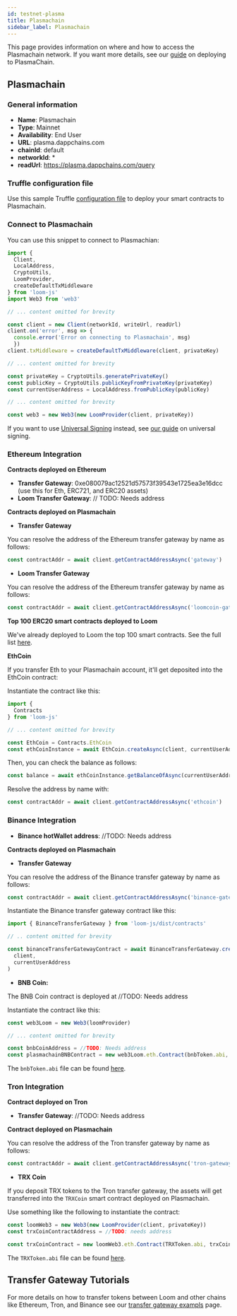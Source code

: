```yaml
---
id: testnet-plasma
title: Plasmachain
sidebar_label: Plasmachain
---
```


This page provides information on where and how to access the Plasmachain network.
If you want more details, see our [guide](deploy-loom-mainnet.html) on deploying to PlasmaChain.

## Plasmachain

### General information

- **Name**: Plasmachain
- **Type**: Mainnet
- **Availability**: End User
- **URL**: plasma.dappchains.com
- **chainId**: default
- **networkId**: *
- **readUrl**: https://plasma.dappchains.com/query

### Truffle configuration file

Use this sample Truffle [configuration file](https://github.com/loomnetwork/truffle-dappchain-example/blob/master/truffle-config.js) to deploy your smart contracts to Plasmachain.

### Connect to Plasmachain

You can use this snippet to connect to Plasmachian:

```js
import {
  Client,
  LocalAddress,
  CryptoUtils,
  LoomProvider,
  createDefaultTxMiddleware
} from 'loom-js'
import Web3 from 'web3'

// ... content omitted for brevity

const client = new Client(networkId, writeUrl, readUrl)
client.on('error', msg => {
  console.error('Error on connecting to Plasmachain', msg)
  })
client.txMiddleware = createDefaultTxMiddleware(client, privateKey)

// ... content omitted for brevity

const privateKey = CryptoUtils.generatePrivateKey()
const publicKey = CryptoUtils.publicKeyFromPrivateKey(privateKey)
const currentUserAddress = LocalAddress.fromPublicKey(publicKey)

// ... content omitted for brevity

const web3 = new Web3(new LoomProvider(client, privateKey))
```

If you want to use [Universal Signing](https://medium.com/loom-network/universal-transaction-signing-seamless-layer-2-dapp-scaling-for-ethereum-b63a733fc65c) instead, see [our guide](how-to-get-started.html#to-get-started-with-universal-transaction-signing) on universal signing.

### Ethereum Integration

**Contracts deployed on Ethereum**

- **Transfer Gateway**: 0xe080079ac12521d57573f39543e1725ea3e16dcc (use this for Eth, ERC721, and ERC20 assets)
- **Loom Transfer Gateway**: // TODO: Needs address

**Contracts deployed on Plasmachain**

- **Transfer Gateway**

You can resolve the address of the Ethereum transfer gateway by name as follows:

```js
const contractAddr = await client.getContractAddressAsync('gateway')
```

- **Loom Transfer Gateway**

You can resolve the address of the Ethereum transfer gateway by name as follows:

```js
const contractAddr = await client.getContractAddressAsync('loomcoin-gateway')
```

**Top 100 ERC20 smart contracts deployed to Loom**

We've already deployed to Loom the top 100 smart contracts. See the full list [here](top-erc20s.html).


**EthCoin**

If you transfer Eth to your Plasmachain account, it'll get deposited into the EthCoin contract:

Instantiate the contract like this:

```js
import {
  Contracts
} from 'loom-js'

// ... content omitted for brevity

const EthCoin = Contracts.EthCoin
const ethCoinInstance = await EthCoin.createAsync(client, currentUserAddress)
```

Then, you can check the balance as follows:

```js
const balance = await ethCoinInstance.getBalanceOfAsync(currentUserAddress.toString())
```

Resolve the address by name with:

```js
const contractAddr = await client.getContractAddressAsync('ethcoin')
```

### Binance Integration

- **Binance hotWallet address**: //TODO: Needs address

**Contracts deployed on Plasmachain**

- **Transfer Gateway**

You can resolve the address of the Binance transfer gateway by name as follows:

```js
const contractAddr = await client.getContractAddressAsync('binance-gateway')
```

Instantiate the Binance transfer gateway contract like this:

```js
import { BinanceTransferGateway } from 'loom-js/dist/contracts'

// .. content omitted for brevity

const binanceTransferGatewayContract = await BinanceTransferGateway.createAsync(
  client,
  currentUserAddress
)
```

- **BNB Coin:**

The BNB Coin contract is deployed at //TODO: Needs address

Instantiate the contract like this:

```js
const web3Loom = new Web3(loomProvider)

// ... content omitted for brevity

const bnbCoinAddress = //TODO: Needs address 
const plasmachainBNBContract = new web3Loom.eth.Contract(bnbToken.abi, bnbCoinAddress)
```

The `bnbToken.abi` file can be found [here](https://github.com/loomnetwork/loom-examples/blob/master/truffle/build/contracts/BNBToken.json).


### Tron Integration

**Contract deployed on Tron**

- **Transfer Gateway**: //TODO: Needs address

**Contract deployed on Plasmachain**

You can resolve the address of the Tron transfer gateway by name as follows:

```js
const contractAddr = await client.getContractAddressAsync('tron-gateway')
```

- **TRX Coin**

If you deposit TRX tokens to the Tron transfer gateway, the assets will get transferred into the `TRXCoin` smart contract deployed on Plasmachain.

Use something like the following to instantiate the contract:

```js
const loomWeb3 = new Web3(new LoomProvider(client, privateKey))
const trxCoinContractAddress = //TODO: needs address

const trxCoinContract = new loomWeb3.eth.Contract(TRXToken.abi, trxCoinContractAddress)
```

The `TRXToken.abi` file can be found [here](https://github.com/loomnetwork/loom-examples/blob/master/truffle/build/contracts/TRXToken.json).

## Transfer Gateway Tutorials

For more details on how to transfer tokens between Loom and other chains like Ethereum, Tron, and Binance see our [transfer gateway exampls](transfer-gateway-example.html) page.
